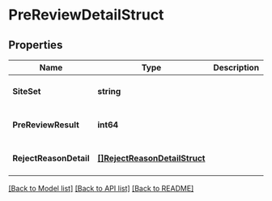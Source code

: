# PreReviewDetailStruct

## Properties
Name | Type | Description | Notes
------------ | ------------- | ------------- | -------------
**SiteSet** | **string** |  | [optional] [default to null]
**PreReviewResult** | **int64** |  | [optional] [default to null]
**RejectReasonDetail** | [**[]RejectReasonDetailStruct**](reject_reason_detail_struct.md) |  | [optional] [default to null]

[[Back to Model list]](../README.md#documentation-for-models) [[Back to API list]](../README.md#documentation-for-api-endpoints) [[Back to README]](../README.md)


